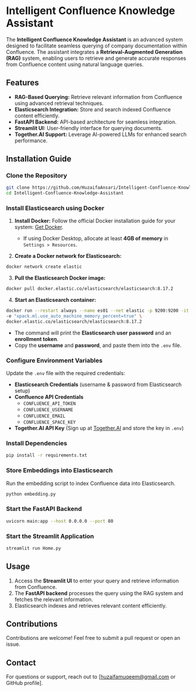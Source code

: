 # Intelligent Confluence Knowledge Assistant

The **Intelligent Confluence Knowledge Assistant** is an advanced system designed to facilitate seamless querying of company documentation within Confluence. The assistant integrates a **Retrieval-Augmented Generation (RAG)** system, enabling users to retrieve and generate accurate responses from Confluence content using natural language queries.

## Features
- **RAG-Based Querying:** Retrieve relevant information from Confluence using advanced retrieval techniques.
- **Elasticsearch Integration:** Store and search indexed Confluence content efficiently.
- **FastAPI Backend:** API-based architecture for seamless integration.
- **Streamlit UI:** User-friendly interface for querying documents.
- **Together.AI Support:** Leverage AI-powered LLMs for enhanced search performance.

## Installation Guide

### Clone the Repository
```bash
git clone https://github.com/HuzaifaAnsari/Intelligent-Confluence-Knowledge-Assistant.git
cd Intelligent-Confluence-Knowledge-Assistant
```

### Install Elasticsearch using Docker

1. **Install Docker:** Follow the official Docker installation guide for your system: [Get Docker](https://docs.docker.com/get-started/get-docker/).

   - If using Docker Desktop, allocate at least **4GB of memory** in `Settings > Resources`.

2. **Create a Docker network for Elasticsearch:**
```bash
docker network create elastic
```

3. **Pull the Elasticsearch Docker image:**
```bash
docker pull docker.elastic.co/elasticsearch/elasticsearch:8.17.2
```

4. **Start an Elasticsearch container:**
```bash
docker run --restart always --name es01 --net elastic -p 9200:9200 -it -m 6GB \
-e "xpack.ml.use_auto_machine_memory_percent=true" \
docker.elastic.co/elasticsearch/elasticsearch:8.17.2
```
   - The command will print the **Elasticsearch user password** and an **enrollment token**.
   - Copy the **username** and **password**, and paste them into the `.env` file.

### Configure Environment Variables
Update the `.env` file with the required credentials:
- **Elasticsearch Credentials** (username & password from Elasticsearch setup)
- **Confluence API Credentials**
  - `CONFLUENCE_API_TOKEN`
  - `CONFLUENCE_USERNAME`
  - `CONFLUENCE_EMAIL`
  - `CONFLUENCE_SPACE_KEY`
- **Together.AI API Key** (Sign up at [Together.AI](https://www.together.ai/) and store the key in `.env`)

### Install Dependencies
```bash
pip install -r requirements.txt
```

### Store Embeddings into Elasticsearch
Run the embedding script to index Confluence data into Elasticsearch.
```bash
python embedding.py
```

### Start the FastAPI Backend
```bash
uvicorn main:app --host 0.0.0.0 --port 80
```

### Start the Streamlit Application
```bash
streamlit run Home.py
```

## Usage
1. Access the **Streamlit UI** to enter your query and retrieve information from Confluence.
2. The **FastAPI backend** processes the query using the RAG system and fetches the relevant information.
3. Elasticsearch indexes and retrieves relevant content efficiently.


## Contributions
Contributions are welcome! Feel free to submit a pull request or open an issue.

## Contact
For questions or support, reach out to [huzaifamuqeem@gmail.com or GitHub profile].

